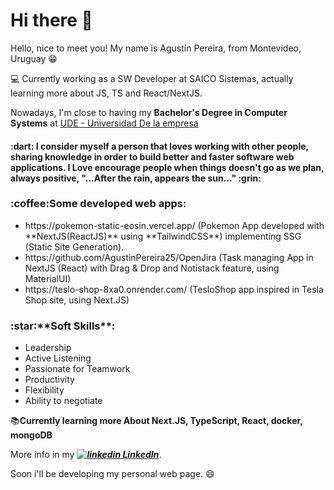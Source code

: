 <h1>Hi there 👋</h1>

Hello, nice to meet you! My name is Agustín Pereira, from Montevideo, Uruguay :grin:

💻 Currently working as a SW Developer at SAICO Sistemas, actually learning more about JS, TS and React/NextJS. 

Nowadays, I'm close to having my **Bachelor's Degree in Computer Systems** at <a href="https://ude.edu.uy/facultad-de-ingenieria/licenciatura-en-informatica/">UDE - Universidad De la empresa</a>

<h4>:dart: I consider myself a person that loves working with other people, sharing knowledge in order to build better and faster software web applications. 
I Love encourage people when things doesn't go as we plan, always positive, "...After the rain, appears the sun..." :grin: </h4>


<h3>:coffee:Some developed web apps:</h3>
<ul>
  <li>https://pokemon-static-eosin.vercel.app/ (Pokemon App developed with **NextJS(ReactJS)** using **TailwindCSS**) implementing SSG (Static Site Generation).</li>
  <li>https://github.com/AgustinPereira25/OpenJira (Task managing App in NextJS (React) with Drag & Drop and Notistack feature, using MaterialUI) </li>
  <li>https://teslo-shop-8xa0.onrender.com/  (TesloShop app inspired in Tesla Shop site, using Next.JS)</li>
</ul>



<h3>:star:**Soft Skills**:</h3>

  - Leadership
  - Active Listening
  - Passionate for Teamwork
  - Productivity
  - Flexibility
  - Ability to negotiate

:books:**Currently learning more About Next.JS, TypeScript, React, docker, mongoDB**


 More info in my  ***<a href="https://www.linkedin.com/in/agustin-pereira-6791a410b/" rel="nofollow noreferrer"><img src="https://i.stack.imgur.com/gVE0j.png" alt="linkedin"> LinkedIn</a>***.


Soon i'll be developing my personal web page. 😄
